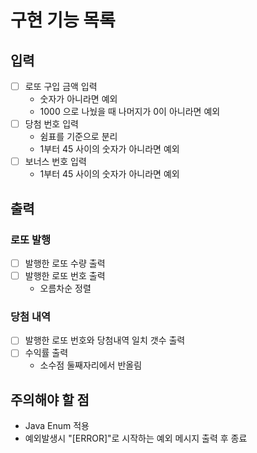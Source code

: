 # 구현 기능 목록

## 입력

* [ ] 로또 구입 금액 입력
  * 숫자가 아니라면 예외 
  * 1000 으로 나눴을 때 나머지가 0이 아니라면 예외
* [ ] 당첨 번호 입력
  * 쉼표를 기준으로 분리
  * 1부터 45 사이의 숫자가 아니라면 예외
* [ ] 보너스 번호 입력
  * 1부터 45 사이의 숫자가 아니라면 예외

## 출력

### 로또 발행

* [ ] 발행한 로또 수량 출력
* [ ] 발행한 로또 번호 출력
  * 오름차순 정렬

### 당첨 내역

* [ ] 발행한 로또 번호와 당첨내역 일치 갯수 출력
* [ ] 수익률 출력
  * 소수점 둘째자리에서 반올림


## 주의해야 할 점

* Java Enum 적용
* 예외발생시 "[ERROR]"로 시작하는 예외 메시지 출력 후 종료